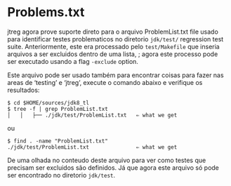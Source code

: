 # Problems.txt

jtreg agora prove suporte direto para o arquivo ProblemList.txt file usado para identificar testes problematicos no diretorio ```jdk/test/``` regression test suite. Anteriormente, este era processado pelo ```test/Makefile``` que inseria arquivos a ser excluidos dentro de uma lista, ; agora este processo pode ser executado usando a flag ```-exclude``` option.


Este arquivo pode ser usado também para encontrar coisas para fazer nas areas de ‘testing’ e ‘jtreg’, execute o comando abaixo e verifique os resultados:

```
$ cd $HOME/sources/jdk8_tl
$ tree -f | grep ProblemList.txt
│   │   ├── ./jdk/test/ProblemList.txt   ⇐ what we get
```

ou

```
$ find . -name "ProblemList.txt"
./jdk/test/ProblemList.txt               ⇐ what we get
```
De uma olhada no conteudo deste arquivo para ver como testes que precisam ser excluidos são definidos. Já que agora este arquivo só pode ser encontrado no diretorio ```jdk/test```.

